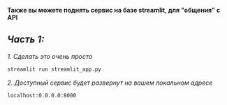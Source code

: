 **Также вы можете поднять сервис на базе streamlit, для "общения" с API**

***Часть 1:***
----------

*1. Сделать это очень просто* 

```python
streamlit run streamlit_app.py
```
*2. Доступный сервис будет развернут на вашем локальном адресе* 

```shell
localhost:0.0.0.0:8000
```

